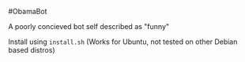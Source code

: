 #ObamaBot

A poorly concieved bot self described as "funny"

Install using `install.sh` (Works for Ubuntu, not tested on other Debian based distros)